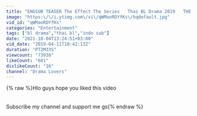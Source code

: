 ```yaml
---
title: "ENGSUB TEASER The Effect The Series   Thai BL Drama 2019   THE CRUEL WORLD"
image: "https:\/\/i.ytimg.com\/vi\/qWMaoRDYfKs\/hqdefault.jpg"
vid_id: "qWMaoRDYfKs"
categories: "Entertainment"
tags: ["bl drama","thai bl","indo sub"]
date: "2021-10-04T13:24:51+03:00"
vid_date: "2019-04-11T18:42:13Z"
duration: "PT2M33S"
viewcount: "73938"
likeCount: "681"
dislikeCount: "16"
channel: "Drama Lovers"
---
```

{% raw %}Hlo guys hope you liked this video<br /><br /><br />Subscribe my channel and support me gs{% endraw %}
